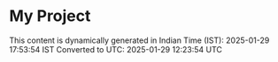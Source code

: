 # My Project

This content is dynamically generated in Indian Time (IST): 2025-01-29 17:53:54 IST
Converted to UTC: 2025-01-29 12:23:54 UTC
